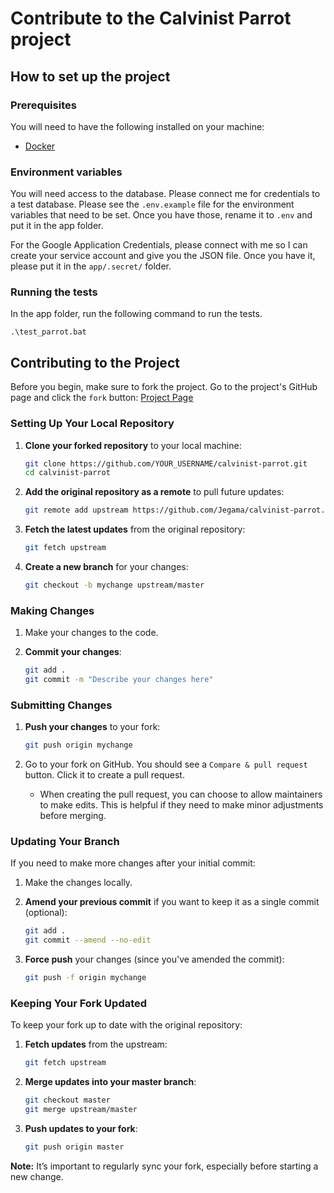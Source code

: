 # Contribute to the Calvinist Parrot project

## How to set up the project

### Prerequisites

You will need to have the following installed on your machine:

- [Docker](https://www.docker.com/products/docker-desktop/)

### Environment variables

You will need access to the database. Please connect me for credentials to a test database. Please see the `.env.example` file for the environment variables that need to be set. Once you have those, rename it to `.env` and put it in the app folder.

For the Google Application Credentials, please connect with me so I can create your service account and give you the JSON file. Once you have it, please put it in the `app/.secret/` folder.

### Running the tests

In the app folder, run the following command to run the tests.

    .\test_parrot.bat

## Contributing to the Project

Before you begin, make sure to fork the project. Go to the project's GitHub page and click the `fork` button:
[Project Page](https://github.com/Jegama/calvinist-parrot)

### Setting Up Your Local Repository

1. **Clone your forked repository** to your local machine:
   ```bash
   git clone https://github.com/YOUR_USERNAME/calvinist-parrot.git
   cd calvinist-parrot
   ```

2. **Add the original repository as a remote** to pull future updates:
   ```bash
   git remote add upstream https://github.com/Jegama/calvinist-parrot.git
   ```

3. **Fetch the latest updates** from the original repository:
   ```bash
   git fetch upstream
   ```

4. **Create a new branch** for your changes:
   ```bash
   git checkout -b mychange upstream/master
   ```

### Making Changes
1. Make your changes to the code.

2. **Commit your changes**:
   ```bash
   git add .
   git commit -m "Describe your changes here"
   ```

### Submitting Changes
1. **Push your changes** to your fork:
   ```bash
   git push origin mychange
   ```

2. Go to your fork on GitHub. You should see a `Compare & pull request` button. Click it to create a pull request.

   - When creating the pull request, you can choose to allow maintainers to make edits. This is helpful if they need to make minor adjustments before merging.

### Updating Your Branch
If you need to make more changes after your initial commit:
1. Make the changes locally.

2. **Amend your previous commit** if you want to keep it as a single commit (optional):
   ```bash
   git add .
   git commit --amend --no-edit
   ```

3. **Force push** your changes (since you've amended the commit):
   ```bash
   git push -f origin mychange
   ```

### Keeping Your Fork Updated
To keep your fork up to date with the original repository:
1. **Fetch updates** from the upstream:
   ```bash
   git fetch upstream
   ```

2. **Merge updates into your master branch**:
   ```bash
   git checkout master
   git merge upstream/master
   ```

3. **Push updates to your fork**:
   ```bash
   git push origin master
   ```

**Note:** It’s important to regularly sync your fork, especially before starting a new change.
